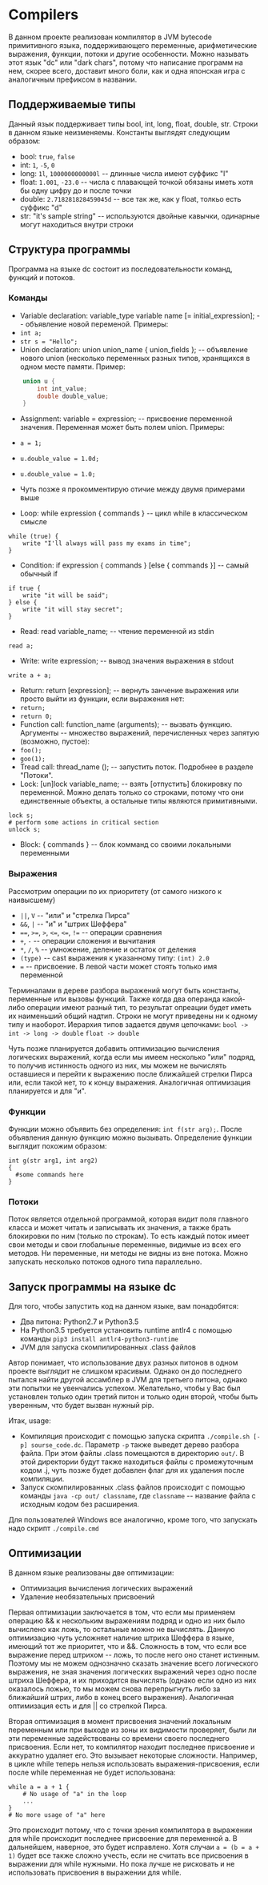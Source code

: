 # Compilers

В данном проекте реализован компилятор в JVM bytecode примитивного языка, поддерживающего переменные, арифметические выражения, функции, потоки и другие особенности.
Можно называть этот язык "dc" или "dark chars", потому что написание программ на нем, скорее всего, доставит много боли, как и одна японская игра с аналогичным префиксом в названии.

## Поддерживаемые типы

Данный язык поддерживает типы bool, int, long, float, double, str. Строки в данном языке неизменяемы.
Константы выглядят следующим образом:
* bool: `true`, `false`
* int: `1`, `-5`, `0`
* long: `1l`, `1000000000000l` -- длинные числа имеют суффикс "l"
* float: `1.001`, `-23.0` -- числа с плавающей точкой обязаны иметь хотя бы одну цифру до и после точки
* double: `2.718281828459045d` -- все так же, как у float, толкьо есть суффикс "d" 
* str: "it's sample string" -- используются двойные кавычки, одинарные могут находиться внутри строки

## Структура программы

Программа на языке dc состоит из последовательности команд, функций и потоков.

### Команды

* Variable declaration: variable_type variable name [= initial_expression]; -- объявление новой переменой. Примеры: 
 * `int a;`
 * `str s = "Hello";`
* Union declaration: union union_name { union_fields }; -- объявление нового union (несколько переменных разных типов, хранящихся в одном месте памяти. Пример:
```c++
    union u {
        int int_value;
        double double_value;
    }
```
* Assignment: variable = expression; -- присвоение переменной значения. Переменная может быть полем union. Примеры:
 * `a = 1;`
 * `u.double_value = 1.0d;`
 * `u.double_value = 1.0;`
 * Чуть позже я прокомментирую отичие между двумя примерами выше
 
* Loop: while expression { commands } -- цикл while в классическом смысле
```
while (true) {
    write "I'll always will pass my exams in time";
}
```
* Condition: if expression { commands } [else { commands }] -- самый обычный if
```
if true {
    write "it will be said";
} else {
    write "it will stay secret";
}
```
* Read: read variable_name; -- чтение переменной из stdin
```
read a;
```
* Write: write expression; -- вывод значения выражения в stdout
```
write a + a;
```
* Return: return [expression]; -- вернуть занчение выражения или просто выйти из функции, если выражения нет:
 * `return;`
 * `return 0;`
* Function call: function_name (arguments); -- вызвать функцию. Аргументы -- множество выражений, перечисленных через запятую (возможно, пустое):
 * `foo();`
 * `goo(1);`
* Tread call: thread_name (); -- запустить поток. Подробнее в разделе "Потоки".
* Lock: [un]lock variable_name; -- взять [отпустить] блокировку по переменной. Можно делать только со строками, потому что они единственные объекты, а остальные типы являются примитивными.
```
lock s;
# perform some actions in critical section
unlock s;
```
* Block: { commands } -- блок комманд со своими локальными переменными


### Выражения

Рассмотрим операции по их приоритету (от самого низкого к наивысшему)

* `||`, `V` -- "или" и "стрелка Пирса"
* `&&`, `|` -- "и" и "штрих Шеффера"
* `==`, `>=`, `>`, `<=`, `<=`, `!=` -- операции сравнения
* `+`, `-` -- операции сложения и вычитания
* `*`, `/`, `%` -- умножение, деление и остаток от деления
* `(type)` -- cast выражения к указанному типу: `(int) 2.0`
* `=` -- присвоение. В левой части может стоять только имя переменной

Терминалами в дереве разбора выражений могут быть константы, переменные или вызовы функций.
Также когда два операнда какой-либо операции имеют разный тип, то результат опреации будет иметь их наименьший общий надтип.
Строки не могут приведены ни к одному типу и наоборот.
Иерархия типов задается двумя цепочками:
`bool -> int -> long -> double`
`float -> double`

Чуть позже планируется добавить оптимизацию вычисления логических выражений, когда если мы имеем несколько "или" подряд, то получив истинность одного из них, мы можем не вычислять оставшиеся и перейти к выражению после ближайшей стрелки Пирса или, если такой нет, то к концу выражения. Аналогичная оптимизация планируется и для "и".

### Функции

Функции можно объявить без определения: `int f(str arg);`. После объявления данную функцию можно вызывать.
Определение функции выглядит похожим образом:
```
int g(str arg1, int arg2)
{
  #some commands here
}
```

### Потоки

Поток является отдельной программой, которая видит поля главного класса и может читать и записывать их значения, а также брать блокировки по ним (только по строкам).
То есть каждый поток имеет свои методы и свои глобальные переменные, видимые из всех его методов.
Ни переменные, ни методы не видны из вне потока.
Можно запускать несколько потоков одного типа параллельно.


## Запуск программы на языке dc

Для того, чтобы запустить код на данном языке, вам понадобятся:
* Два питона: Python2.7 и Python3.5
* На Python3.5 требуется установить runtime antlr4 с помощью команды `pip3 install antlr4-python3-runtime`
* JVM для запуска скомпилированных .class файлов

Автор понимает, что использование двух разных питонов в одном проекте выглядит не слишком красивым. Однако он до последнего пытался найти другой ассамблер в JVM для третьего питона, однако эти попытки не увенчались успехом.
Желательно, чтобы у Вас был установлен только один третий питон и только один второй, чтобы быть уверенным, что будет вызван нужный pip.

Итак, usage:
* Компиляция происходит с помощью запуска скрипта `./compile.sh [-p] sourse_code.dc`. Параметр `-p` также выведет дерево разбора файла. При этом файлы .class помещаются в директорию `out/`. В этой директории будут также находиться файлы с промежуточным кодом .j, чуть позже будет добавлен флаг для их удаления после компиляции.
* Запуск скомпилированных .class файлов происходит с помощью команды `java -cp out/ classname`, где `classname` -- название файла с исходным кодом без расширения.

Для пользователей Windows все аналогично, кроме того, что запускать надо скрипт `./compile.cmd`

## Оптимизации

В данном языке реализованы две оптимизации:
* Оптимизация вычисления логических выражений
* Удаление необязательных присвоений

Первая оптимизации заключается в том, что если мы применяем операцию &&  к нескольким выражениям подряд и одно из них было вычислено как ложь, то остальные можно не вычислять.
Данную оптимизацию чуть усложняет наличие штриха Шеффера в языке, имеющий тот же приоритет, что и &&.
Сложность в том, что если все выражение перед штрихом -- ложь, то после него оно станет истинным.
Поэтому мы не можем однозначно сказать значение всего логического выражения, не зная значения логических выражений через одно после штриха Шеффера, и их приходится вычислять (однако если одно из них оказалось ложью, то мы можем снова перепрыгнуть либо за ближайший штрих, либо в конец всего выражения).
Аналогичная оптимизация есть и для || со стрелкой Пирса.

Вторая оптимизация в момент присвоения значений локальным переменным или при выходе из зоны их видимости проверяет, были ли эти переменные задействованы со времени своего последнего присвоения.
Если нет, то компилятор находит последнее присвоение и аккуратно удаляет его.
Это вызывает некоторые сложности. Например, в цикле while теперь нельзя использовать выражения-присвоения, если после while переменная не будет использована:
```
while a = a + 1 {
    # No usage of "a" in the loop
    ...
}
# No more usage of "a" here
```
Это происходит потому, что с точки зрения компилятора в выражении для while происходит последнее присвоение для переменной a.
В дальнейшем, наверное, это будет исправлено.
Хотя случаи `a = (b = a + 1)` будет все также сложно учесть, если не считать все присвоения в выражении для while нужными.
Но пока лучше не рисковать и не использовать присвоения в выражении для while.